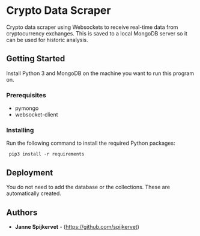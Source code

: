 # Crypto Data Scraper
Crypto data scraper using Websockets to receive real-time data from cryptocurrency exchanges. This is saved to a
local MongoDB server so it can be used for historic analysis.


## Getting Started

Install Python 3 and MongoDB on the machine you want to run this program on.

### Prerequisites
- pymongo
- websocket-client


### Installing
Run the following command to install the required Python packages:
```
 pip3 install -r requirements
```

## Deployment

You do not need to add the database or the collections. These are automatically created.

## Authors

* **Janne Spijkervet** - (https://github.com/spijkervet)
